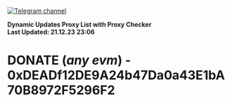 [![Telegram channel](https://img.shields.io/endpoint?url=https://runkit.io/damiankrawczyk/telegram-badge/branches/master?url=https://t.me/n4z4v0d)](https://t.me/n4z4v0d) 

**Dynamic Updates Proxy List with Proxy Checker**  
**Last Updated: 21.12.23 23:06**

# DONATE (_any evm_) - 0xDEADf12DE9A24b47Da0a43E1bA70B8972F5296F2
